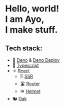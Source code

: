 # Hello, world! <br/> I am Ayo, <br/> I  make stuff.

## Tech stack:
- 🦕 [Deno](//deno.land) & [Deno Deploy](//deno.com/deploy)
- 📘 [Typescript](//typescriptlang.org)
- ⚛️ [React](//reactjs.org)
    - 🗄️ [SSR](//reactjs.org/docs/react-dom-server.html)
    - 🛣️ [Router](//reactrouter.com)
    - 🪖 [Helmet](//github.com/nfl/react-helmet)
- 🐿️ [Oak](//deno.land/x/oak)

<!--

**ayoreis/ayoreis** is a ✨ _special_ ✨ repository because its `README.md` (this file) appears on your GitHub profile.

Here are some ideas to get you started:

- 🔭 I’m currently working on ...
- 🌱 I’m currently learning ...
- 👯 I’m looking to collaborate on ...
- 🤔 I’m looking for help with ...
- 💬 Ask me about ...
- 📫 How to reach me: ...
- 😄 Pronouns: ...
- ⚡ Fun fact: ... -->
